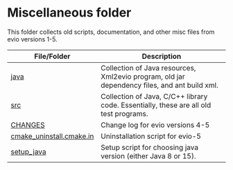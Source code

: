 #  **Miscellaneous folder**

This folder collects old scripts, documentation, and other misc files from evio versions 1-5.

| File/Folder       | Description                                                        
|------------|----------------------------------------------------------------------
| [java](java)   | Collection of Java resources, Xml2evio program, old jar dependency files, and ant build xml.  |
| [src](src)   | Collection of Java, C/C++ library code. Essentially, these are all old test programs. |
| [CHANGES](CHANGES)         | Change log for evio versions 4-5  |
| [cmake_uninstall.cmake.in](cmake_uninstall.cmake.in)   | Uninstallation script for evio-5 |
| [setup_java](setup_java)   | Setup script for choosing java version (either Java 8 or 15).                  |
